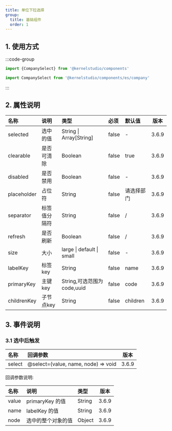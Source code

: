 ```yaml
---
title: 单位下拉选择
group:
  title: 基础组件
  order: 1
---
```


## 1. 使用方式

:::code-group

```js [默认]
import {CompanySelect} from '@kernelstudio/components'
```

```js [单个导入]
import CompanySelect from '@kernelstudio/components/es/company'
```

:::

## 2. 属性说明

| 名称          | 说明     | 类型                         | 必须    | 默认值      |  版本   |
|:------------|:-------|:---------------------------|:------|:---------|:-----:|
| selected    | 选中的值   | String \| Array\[String\]  | false | -        | 3.6.9 |
| clearable   | 是否可清除  | Boolean                    | false | true     | 3.6.9 |
| disabled    | 是否禁用   | Boolean                    | false | -        | 3.6.9 |
| placeholder | 占位符    | String                     | false | 请选择部门    | 3.6.9 |
| separator   | 标签值分隔符 | String                     | false | /        | 3.6.9 |
| refresh     | 是否刷新   | Boolean                    | false | /        | 3.6.9 |
| size        | 大小     | large \| default  \| small | false | -        | 3.6.9 |
| labelKey    | 标签key  | String                     | false | name     | 3.6.9 |
| primaryKey  | 主键key  | String,可选范围为code,uuid      | false | code     | 3.6.9 |
| childrenKey | 子节点key | String                     | false | children | 3.6.9 |

## 3. 事件说明

### 3.1 选中后触发

| 名称     | 回调参数                                |  版本   |
|:-------|:------------------------------------|:-----:|
| select | @select=(value, name, node) => void | 3.6.9 |

回调参数说明:

| 名称    | 说明            | 类型     |  版本   |
|:------|:--------------|:-------|:-----:|
| value | primaryKey 的值 | String | 3.6.9 |
| name  | labelKey 的值   | String | 3.6.9 |
| node  | 选中的整个对象的值     | Object | 3.6.9 |
